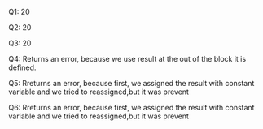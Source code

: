 Q1: 20 

Q2: 20

Q3: 20

Q4: Returns an error, because we use result at the out of the block it is defined.

Q5: Rreturns an error, because first, we assigned the result with constant variable and we tried to reassigned,but it was prevent

Q6: Rreturns an error, because first, we assigned the result with constant variable and we tried to reassigned,but it was prevent

